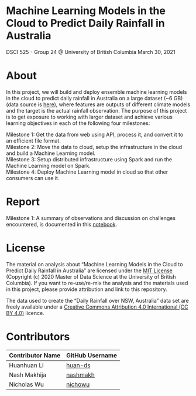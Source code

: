Machine Learning Models in the Cloud to Predict Daily Rainfall in
Australia
================
DSCI 525 - Group 24 @ University of British Columbia
March 30, 2021

# About

In this project, we will build and deploy ensemble machine learning
models in the cloud to predict daily rainfall in Australia on a large
dataset (\~6 GB) (data source is
[here](https://figshare.com/articles/dataset/Daily_rainfall_over_NSW_Australia/14096681)),
where features are outputs of different climate models and the target is
the actual rainfall observation. The purpose of this project is to get
exposure to working with larger dataset and achieve various learning
objectives in each of the following four milestones:

Milestone 1: Get the data from web using API, process it, and convert it
to an efficient file format.  
Milestone 2: Move the data to cloud, setup the infrastructure in the
cloud and build a Machine Learning model.  
Milestone 3: Setup distributed infrastructure using Spark and run the
Machine Learning model on Spark.  
Milestone 4: Deploy Machine Learning model in cloud so that other
consumers can use it.

# Report

Milestone 1: A summary of observations and discussion on challenges
encountered, is documented in this
[notebook](notebooks/rainfall_eda.ipynb).

# License

The material on analysis about “Machine Learning Models in the Cloud to
Predict Daily Rainfall in Australia” are licensed under the [MIT
License](https://github.com/git/git-scm.com/blob/main/MIT-LICENSE.txt)
(Copyright (c) 2020 Master of Data Science at the University of British
Columbia). If you want to re-use/re-mix the analysis and the materials
used in this project, please provide attribution and link to this
repository.

The data used to create the “Daily Rainfall over NSW, Australia” data
set are freely available under a [Creative Commons Attribution 4.0
International (CC BY 4.0)](https://creativecommons.org/licenses/by/4.0/)
licence.

# Contributors

| Contributor Name | GitHub Username                         |
|------------------|-----------------------------------------|
| Huanhuan Li      | [huan-ds](https://github.com/huan-ds)   |
| Nash Makhija     | [nashmakh](https://github.com/nashmakh) |
| Nicholas Wu      | [nichowu](https://github.com/nichowu)   |
